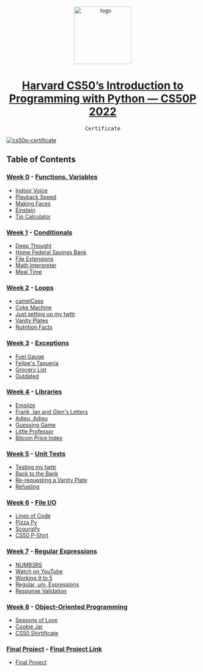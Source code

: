 <br>

<p align="center">
<img src="https://i.imgur.com/Jj740Yd.png" alt="logo" height="150"/>
</p>

<h1 align="center"><a href="https://cs50.harvard.edu/python/2022/">
Harvard CS50’s Introduction to Programming with Python — CS50P 2022
</a></h1>

<p align="center">
  
</p>

<pre align="center">
Certificate
</pre>

<a href="">
  <img src="" alt="cs50p-certificate"/>
</a>

## Table of Contents
### [Week 0](./Week0/) - [Functions, Variables](https://cs50.harvard.edu/python/2022/weeks/0/)
- [Indoor Voice](./Week0/IndoorVoice)
- [Playback Speed](./Week0/PlaybackSpeed)
- [Making Faces](./Week0/MakingFaces)
- [Einstein](./Week0/Einstein)
- [Tip Calculator](./Week0/TipCalculator)

### [Week 1](./Week1/) - [Conditionals](https://cs50.harvard.edu/python/2022/weeks/1/)
- [Deep Thought](./Week1/DeepThought)
- [Home Federal Savings Bank](./Week1/HomeFederalSavingsBank)
- [File Extensions](./Week1/FileExtensions)
- [Math Interpreter](./Week1/MathInterpreter)
- [Meal Time](./Week1/MealTime)

### [Week 2](./Week2/) - [Loops](https://cs50.harvard.edu/python/2022/weeks/2/)
- [camelCase](./Week2/CamelCase)
- [Coke Machine](./Week2/CokeMachine)
- [Just setting up my twttr](./Week2/JustSettingUpMyTwttr)
- [Vanity Plates](./Week2/VanityPlates)
- [Nutrition Facts](./Week2/NutritionFacts)

### [Week 3](./Week3/) - [Exceptions](https://cs50.harvard.edu/python/2022/weeks/3/)
- [Fuel Gauge](./Week3/FuelGauge)
- [Felipe's Taqueria](./Week3/Felipe'sTaqueria)
- [Grocery List](./Week3/GroceryList)
- [Outdated](./Week3/Outdated)

### [Week 4](./Week4/) - [Libraries](https://cs50.harvard.edu/python/2022/weeks/4/)
- [Emojize](./Week4/Emojize)
- [Frank, Ian and Glen's Letters](./Week4/FrankAndGlen'sLetters)
- [Adieu, Adieu](./Week4/Adieu,Adieu)
- [Guessing Game](./Week4/GuessingGame)
- [Little Professor](./Week4/LittleProfessor)
- [Bitcoin Price Index](./Week4/BitcoinPriceIndex)

### [Week 5](./Week5/) - [Unit Tests](https://cs50.harvard.edu/python/2022/weeks/5/)
- [Testing my twttr](./Week5/TestingMyTwittr)
- [Back to the Bank](./Week5/BackToTheBank)
- [Re-requesting a Vanity Plate](./Week5/Re-requestingAVanityPlate)
- [Refueling](./Week5/Refueling)

### [Week 6](./Week6/) - [File I/O](https://cs50.harvard.edu/python/2022/weeks/6/)
- [Lines of Code](./Week6/LinesOfCode)
- [Pizza Py](./Week6/PizzaPy)
- [Scourgify](./Week6/Scourgify)
- [CS50 P-Shirt](./Week6/CS50P-Shirt)

### [Week 7](./Week7/) - [Regular Expressions](https://cs50.harvard.edu/python/2022/weeks/7/)
- [NUMB3RS](./Week7/NUMB3RS)
- [Watch on YouTube](./Week7/WatchOnYouTube)
- [Working 9 to 5](./Week7/Working9to5)
- [Regular, um, Expressions](./Week7/RegularUmExpressions)
- [Response Validation](./Week7/ResponseValidation)

### [Week 8](./Week8/) - [Object-Oriented Programming](https://cs50.harvard.edu/python/2022/weeks/8)
- [Seasons of Love](./Week8/SeasonsOfLove)
- [Cookie Jar](./Week8/CookieJar)
- [CS50 Shirtificate](./Week8/CS50Shirtificate)

### [Final Project](./FinalProject/) - [Final Project Link](https://cs50.harvard.edu/python/2022/project/)
- [Final Project](./FinalProject/FinalProject)